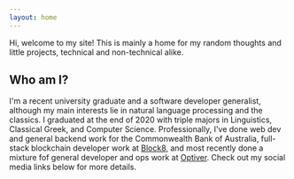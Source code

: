 ```yaml
---
layout: home
---
```


Hi, welcome to my site! This is mainly a home for my random thoughts and little projects, technical and non-technical alike.

## Who am I?

I'm a recent university graduate and a software developer generalist, although my main interests lie in natural language processing and the classics. I graduated at the end of 2020 with triple majors in Linguistics, Classical Greek, and Computer Science. Professionally, I've done web dev and general backend work for the Commonwealth Bank of Australia, full-stack blockchain developer work at [Block8](https://block8.com), and most recently done a mixture fof general developer and ops work at [Optiver](https://www.optiver.com/). Check out my social media links below for more details.